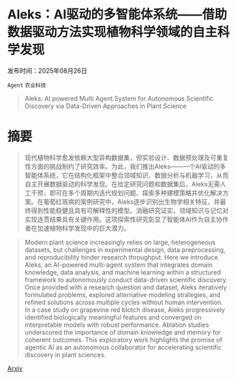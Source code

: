 # Aleks：AI驱动的多智能体系统——借助数据驱动方法实现植物科学领域的自主科学发现

发布时间：2025年08月26日

`Agent` `农业科技`

> Aleks: AI powered Multi Agent System for Autonomous Scientific Discovery via Data-Driven Approaches in Plant Science

# 摘要

> 现代植物科学愈发依赖大型异构数据集，但实验设计、数据预处理及可重复性方面的挑战制约了研究效率。为此，我们推出Aleks——一个AI驱动的多智能体系统，它在结构化框架中整合领域知识、数据分析与机器学习，从而自主开展数据驱动的科学发现。在给定研究问题和数据集后，Aleks无需人工干预，即可在多个周期内迭代规划问题、探索多种建模策略并优化解决方案。在葡萄红斑病的案例研究中，Aleks逐步识别出生物学相关特征，并最终得到性能稳健且具有可解释性的模型。消融研究证实，领域知识与记忆对实现连贯结果具有关键作用。这项探索性研究彰显了智能体AI作为自主协作者在加速植物科学发现中的巨大潜力。

> Modern plant science increasingly relies on large, heterogeneous datasets, but challenges in experimental design, data preprocessing, and reproducibility hinder research throughput. Here we introduce Aleks, an AI-powered multi-agent system that integrates domain knowledge, data analysis, and machine learning within a structured framework to autonomously conduct data-driven scientific discovery. Once provided with a research question and dataset, Aleks iteratively formulated problems, explored alternative modeling strategies, and refined solutions across multiple cycles without human intervention. In a case study on grapevine red blotch disease, Aleks progressively identified biologically meaningful features and converged on interpretable models with robust performance. Ablation studies underscored the importance of domain knowledge and memory for coherent outcomes. This exploratory work highlights the promise of agentic AI as an autonomous collaborator for accelerating scientific discovery in plant sciences.

[Arxiv](https://arxiv.org/abs/2508.19383)